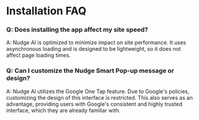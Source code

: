 # Installation FAQ

### Q: Does installing the app affect my site speed?

A: Nudge AI is optimized to minimize impact on site performance. It uses asynchronous loading and is designed to be lightweight, so it does not affect page loading times.

### Q: Can I customize the Nudge Smart Pop-up message or design?

A: Nudge AI utilizes the Google One Tap feature. Due to Google's policies, customizing the design of this interface is restricted. This also serves as an advantage, providing users with Google's consistent and highly trusted interface, which they are already familiar with.
